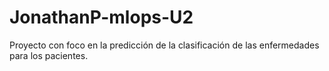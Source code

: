 # JonathanP-mlops-U2
Proyecto con foco en la predicción de la clasificación de las enfermedades para los pacientes.
